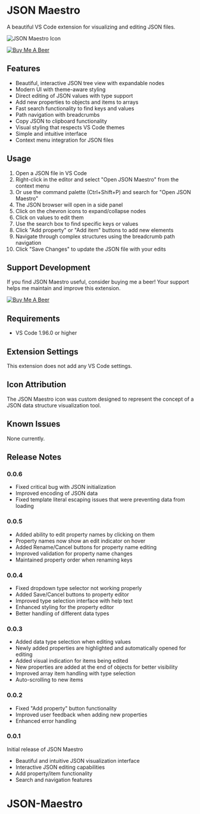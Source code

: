 # JSON Maestro

A beautiful VS Code extension for visualizing and editing JSON files.

![JSON Maestro Icon](https://raw.githubusercontent.com/kbukamusoke/JSON-Maestro/main/images/icon-128.png)

[![Buy Me A Beer](https://img.buymeacoffee.com/button-api/?text=Buy%20me%20a%20beer&emoji=🍻&slug=trevorsuna&button_colour=5F7FFF&font_colour=ffffff&font_family=Cookie&outline_colour=000000&coffee_colour=FFDD00)](https://www.buymeacoffee.com/trevorsuna)

## Features

- Beautiful, interactive JSON tree view with expandable nodes
- Modern UI with theme-aware styling
- Direct editing of JSON values with type support
- Add new properties to objects and items to arrays
- Fast search functionality to find keys and values
- Path navigation with breadcrumbs
- Copy JSON to clipboard functionality
- Visual styling that respects VS Code themes
- Simple and intuitive interface
- Context menu integration for JSON files

## Usage

1. Open a JSON file in VS Code
2. Right-click in the editor and select "Open JSON Maestro" from the context menu
3. Or use the command palette (Ctrl+Shift+P) and search for "Open JSON Maestro"
4. The JSON browser will open in a side panel
5. Click on the chevron icons to expand/collapse nodes
6. Click on values to edit them
7. Use the search box to find specific keys or values
8. Click "Add property" or "Add item" buttons to add new elements
9. Navigate through complex structures using the breadcrumb path navigation
10. Click "Save Changes" to update the JSON file with your edits

## Support Development

If you find JSON Maestro useful, consider buying me a beer! Your support helps me maintain and improve this extension.

[![Buy Me A Beer](https://img.buymeacoffee.com/button-api/?text=Buy%20me%20a%20beer&emoji=🍻&slug=trevorsuna&button_colour=5F7FFF&font_colour=ffffff&font_family=Cookie&outline_colour=000000&coffee_colour=FFDD00)](https://www.buymeacoffee.com/trevorsuna)

## Requirements

- VS Code 1.96.0 or higher

## Extension Settings

This extension does not add any VS Code settings.

## Icon Attribution

The JSON Maestro icon was custom designed to represent the concept of a JSON data structure visualization tool.

## Known Issues

None currently.

## Release Notes

### 0.0.6

- Fixed critical bug with JSON initialization
- Improved encoding of JSON data
- Fixed template literal escaping issues that were preventing data from loading

### 0.0.5

- Added ability to edit property names by clicking on them
- Property names now show an edit indicator on hover
- Added Rename/Cancel buttons for property name editing
- Improved validation for property name changes
- Maintained property order when renaming keys

### 0.0.4

- Fixed dropdown type selector not working properly
- Added Save/Cancel buttons to property editor
- Improved type selection interface with help text
- Enhanced styling for the property editor
- Better handling of different data types

### 0.0.3

- Added data type selection when editing values
- Newly added properties are highlighted and automatically opened for editing
- Added visual indication for items being edited
- New properties are added at the end of objects for better visibility
- Improved array item handling with type selection
- Auto-scrolling to new items

### 0.0.2

- Fixed "Add property" button functionality
- Improved user feedback when adding new properties
- Enhanced error handling

### 0.0.1

Initial release of JSON Maestro

- Beautiful and intuitive JSON visualization interface
- Interactive JSON editing capabilities
- Add property/item functionality
- Search and navigation features
# JSON-Maestro
